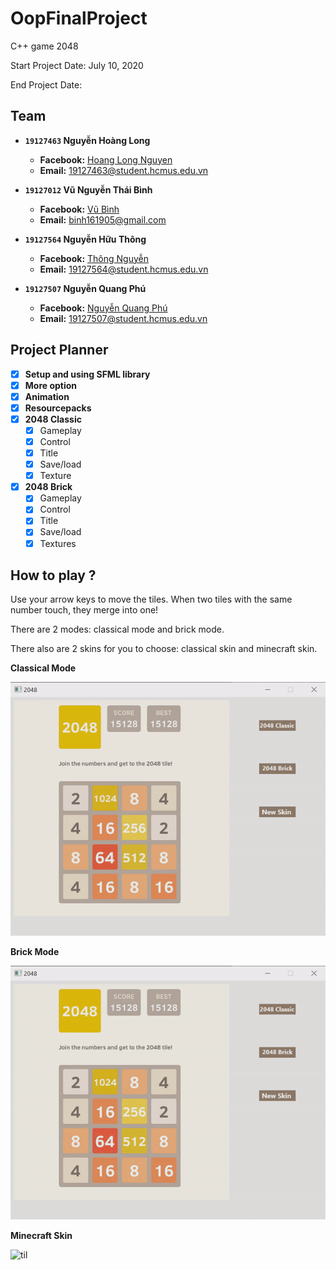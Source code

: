 # OopFinalProject
C++ game 2048

Start Project Date: July 10, 2020

End Project Date: 
## Team
- **`19127463` Nguyễn Hoàng Long**
  - **Facebook:** [Hoang Long Nguyen](https://www.facebook.com/profile.php?id=100014108702108)
  - **Email:** 19127463@student.hcmus.edu.vn

- **`19127012` Vũ Nguyễn Thái Bình**
  - **Facebook:** [Vũ Bình](https://www.facebook.com/vubinh.hcmus)
  - **Email:** binh161905@gmail.com

- **`19127564` Nguyễn Hữu Thông**
  - **Facebook:** [Thông Nguyễn](https://www.facebook.com/t.ahhahaha)
  - **Email:** 19127564@student.hcmus.edu.vn
  
- **`19127507` Nguyễn Quang Phú**
  - **Facebook:** [Nguyễn Quang Phú](https://www.facebook.com/nqp2805)
  - **Email:** 19127507@student.hcmus.edu.vn
## Project Planner
- [x] **Setup and using SFML library**
- [x] **More option**
- [x] **Animation**
- [x] **Resourcepacks**
- [x] **2048 Classic**
  - [x] Gameplay
  - [x] Control
  - [x] Title
  - [x] Save/load
  - [x] Texture
- [x] **2048 Brick**
  - [x] Gameplay
  - [x] Control
  - [x] Title
  - [x] Save/load
  - [x] Textures
## How to play ?
Use your arrow keys to move the tiles. When two tiles with the same number touch, they merge into one!

There are 2 modes: classical mode and brick mode.

There also are 2 skins for you to choose: classical skin and minecraft skin.

**Classical Mode**

![til](./data/classic-classic.gif)

**Brick Mode**

![til](./data/brick-classic.gif)

**Minecraft Skin**

![til](./data/minecraft.gif)
